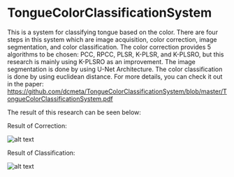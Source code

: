 # TongueColorClassificationSystem

This is a system for classifying tongue based on the color. There are four steps in this system which are image acquisition, color correction, image segmentation, and color classification. The color correction provides 5 algorithms to be chosen: PCC, RPCC, PLSR, K-PLSR, and K-PLSRO, but this research is mainly using K-PLSRO as an improvement. The image segmentation is done by using U-Net Architecture. The color classification is done by using euclidean distance. 
For more details, you can check it out in the paper: https://github.com/dcmeta/TongueColorClassificationSystem/blob/master/TongueColorClassificationSystem.pdf

The result of this research can be seen below: 

Result of Correction:

![alt text](https://github.com/dcmeta/TongueColorClassificationSystem/blob/master/res_correction.png)

Result of Classification: 

![alt text](https://github.com/dcmeta/TongueColorClassificationSystem/blob/master/res_classification.png)
